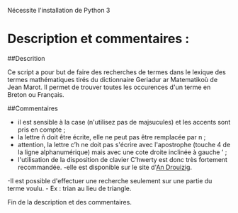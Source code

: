 Nécessite l'installation de Python 3

# Description et commentaires :
##Descrition

Ce script a pour but de faire des recherches de termes dans le lexique des termes mathématiques tirés du dictionnaire Geriadur ar Matematikoù de Jean Marot.
Il permet de trouver toutes les occurences d'un terme en Breton ou Français.

##Commentaires
- il est sensible à la case (n'utilisez pas de majsucules) et les accents sont pris en compte ;
- la lettre ñ doit être écrite, elle ne peut pas être remplacée par n ;
- attention, la lettre c’h ne doit pas s'écrire avec l'apostrophe (touche 4 de la ligne alphanumérique) mais avec une cote droite inclinée à gauche  ʼ ;
- l'utilisation de la disposition de clavier C’hwerty est donc très fortement recommandée.
    -elle est disponible sur le site d'[An Drouizig](https://drouizig.org/outils-et-ressources/clavier-chwerty/).

-Il est possible d'effectuer une recherche seulement sur une partie du terme voulu.
    - Ex : trian au lieu de triangle.

Fin de la description et des commentaires.